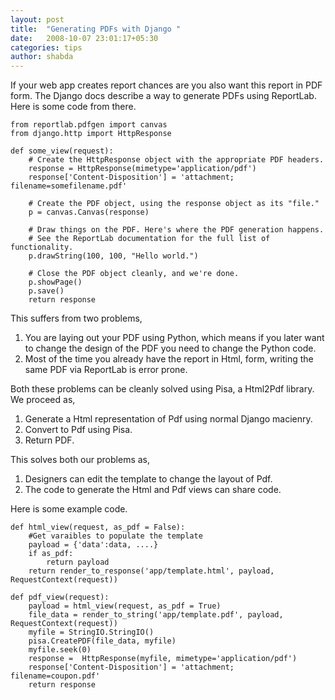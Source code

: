```yaml
---
layout: post
title:  "Generating PDFs with Django "
date:   2008-10-07 23:01:17+05:30
categories: tips
author: shabda
---
```

If your web app creates report chances are you also want this report in PDF form. The Django docs describe a way to generate PDFs using ReportLab. Here is some code from there.

	from reportlab.pdfgen import canvas
	from django.http import HttpResponse

	def some_view(request):
	    # Create the HttpResponse object with the appropriate PDF headers.
	    response = HttpResponse(mimetype='application/pdf')
	    response['Content-Disposition'] = 'attachment; filename=somefilename.pdf'

	    # Create the PDF object, using the response object as its "file."
	    p = canvas.Canvas(response)

	    # Draw things on the PDF. Here's where the PDF generation happens.
	    # See the ReportLab documentation for the full list of functionality.
	    p.drawString(100, 100, "Hello world.")

	    # Close the PDF object cleanly, and we're done.
	    p.showPage()
	    p.save()
	    return response

This suffers from two problems,

1. You are laying out your PDF using Python, which means if you later want to change the design of the PDF you need to change the Python code.
2. Most of the time you already have the report in Html, form, writing the same PDF via ReportLab is error prone. 

Both these problems can be cleanly solved using Pisa, a Html2Pdf library. We proceed as,

1. Generate a Html representation of Pdf using normal Django macienry.
2. Convert to Pdf using Pisa.
3. Return PDF.

This solves both our problems as,

1. Designers can edit the template to change the layout of Pdf.
2. The code to generate the Html and Pdf views can share code.

Here is some example code.

	def html_view(request, as_pdf = False):
		#Get varaibles to populate the template
		payload = {'data':data, ....}
		if as_pdf:
			return payload
		return render_to_response('app/template.html', payload, RequestContext(request))
		
	def pdf_view(request):
		payload = html_view(request, as_pdf = True)
		file_data = render_to_string('app/template.pdf', payload, RequestContext(request))
		myfile = StringIO.StringIO()
		pisa.CreatePDF(file_data, myfile)
		myfile.seek(0)
		response =  HttpResponse(myfile, mimetype='application/pdf')
		response['Content-Disposition'] = 'attachment; filename=coupon.pdf'
		return response

		
		
	

